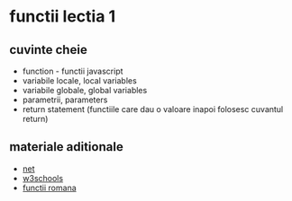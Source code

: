 # functii lectia 1

## cuvinte cheie
* function - functii javascript
* variabile locale, local variables
* variabile globale, global variables
* parametrii, parameters
* return statement (functiile care dau o valoare inapoi folosesc cuvantul return)

## materiale aditionale

* [net](https://developer.mozilla.org/en-US/docs/Web/JavaScript/Reference/Functions)
* [w3schools](https://www.w3schools.com/js/js_functions.asp)
* [functii romana](http://www.marplo.net/javascript/functii1.html)


